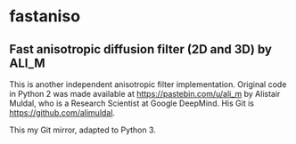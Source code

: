 # fastaniso
## Fast anisotropic diffusion filter (2D and 3D) by ALI_M

This is another independent anisotropic filter implementation. Original code in Python 2 was made available at https://pastebin.com/u/ali_m  by Alistair Muldal, who is a Research Scientist at Google DeepMind. His Git is https://github.com/alimuldal. 

This my Git mirror, adapted to Python 3.
